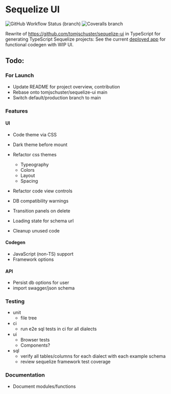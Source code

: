 # Sequelize UI

![GitHub Workflow Status (branch)](https://img.shields.io/github/workflow/status/tomjschuster/sequelize-ui-ts/CI/main)
![Coveralls branch](https://img.shields.io/coveralls/github/tomjschuster/sequelize-ui-ts/main)

Rewrite of https://github.com/tomjschuster/sequelize-ui in TypeScript for generating TypeScript Sequelize projects: See the current [deployed app](https://sequelize-ui-ts.web.app/) for functional codegen with WIP UI.

## Todo:

### For Launch

- Update README for project overview, contribution
- Rebase onto tomjschuster/sequelize-ui main
- Switch default/production branch to main

### Features

#### UI

- Code theme via CSS
- Dark theme before mount

- Refactor css themes
  - Typeography
  - Colors
  - Layout
  - Spacing
- Refactor code view controls
- DB compatibility warnings
- Transition panels on delete
- Loading state for schema url
- Cleanup unused code

#### Codegen

- JavaScript (non-TS) support
- Framework options

#### API

- Persist db options for user
- import swagger/json schema

### Testing

- unit
  - file tree
- ci
  - run e2e sql tests in ci for all dialects
- ui
  - Browser tests
  - Components?
- sql
  - verify all tables/columns for each dialect with each example schema
  - review sequelize framework test coverage

### Documentation

- Document modules/functions

